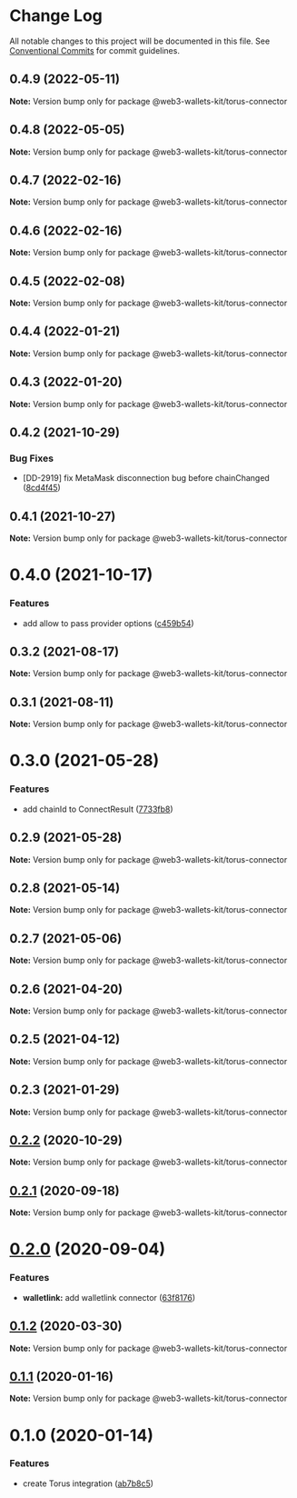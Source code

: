 # Change Log

All notable changes to this project will be documented in this file.
See [Conventional Commits](https://conventionalcommits.org) for commit guidelines.

## 0.4.9 (2022-05-11)

**Note:** Version bump only for package @web3-wallets-kit/torus-connector





## 0.4.8 (2022-05-05)

**Note:** Version bump only for package @web3-wallets-kit/torus-connector





## 0.4.7 (2022-02-16)

**Note:** Version bump only for package @web3-wallets-kit/torus-connector





## 0.4.6 (2022-02-16)

**Note:** Version bump only for package @web3-wallets-kit/torus-connector





## 0.4.5 (2022-02-08)

**Note:** Version bump only for package @web3-wallets-kit/torus-connector





## 0.4.4 (2022-01-21)

**Note:** Version bump only for package @web3-wallets-kit/torus-connector





## 0.4.3 (2022-01-20)

**Note:** Version bump only for package @web3-wallets-kit/torus-connector





## 0.4.2 (2021-10-29)


### Bug Fixes

* [DD-2919] fix MetaMask disconnection bug before chainChanged ([8cd4f45](https://github.com/akropolisio/web3-wallets-kit/commit/8cd4f45074d8893f82e33fa79710fa2911b829a7))





## 0.4.1 (2021-10-27)

**Note:** Version bump only for package @web3-wallets-kit/torus-connector





# 0.4.0 (2021-10-17)


### Features

* add allow to pass provider options ([c459b54](https://github.com/akropolisio/web3-wallets-kit/commit/c459b54380fa88a13dae0d63a2b23eaa95bc6090))





## 0.3.2 (2021-08-17)

**Note:** Version bump only for package @web3-wallets-kit/torus-connector





## 0.3.1 (2021-08-11)

**Note:** Version bump only for package @web3-wallets-kit/torus-connector





# 0.3.0 (2021-05-28)


### Features

* add chainId to ConnectResult ([7733fb8](https://github.com/akropolisio/web3-wallets-kit/commit/7733fb8badc43fd29b77de972c65772b5013734a))





## 0.2.9 (2021-05-28)

**Note:** Version bump only for package @web3-wallets-kit/torus-connector





## 0.2.8 (2021-05-14)

**Note:** Version bump only for package @web3-wallets-kit/torus-connector





## 0.2.7 (2021-05-06)

**Note:** Version bump only for package @web3-wallets-kit/torus-connector





## 0.2.6 (2021-04-20)

**Note:** Version bump only for package @web3-wallets-kit/torus-connector





## 0.2.5 (2021-04-12)

**Note:** Version bump only for package @web3-wallets-kit/torus-connector





## 0.2.3 (2021-01-29)

**Note:** Version bump only for package @web3-wallets-kit/torus-connector





## [0.2.2](https://github.com/akropolisio/web3-wallets-kit/compare/@web3-wallets-kit/torus-connector@0.2.1...@web3-wallets-kit/torus-connector@0.2.2) (2020-10-29)

**Note:** Version bump only for package @web3-wallets-kit/torus-connector





## [0.2.1](https://github.com/akropolisio/web3-wallets-kit/compare/@web3-wallets-kit/torus-connector@0.2.0...@web3-wallets-kit/torus-connector@0.2.1) (2020-09-18)

**Note:** Version bump only for package @web3-wallets-kit/torus-connector





# [0.2.0](https://github.com/akropolisio/web3-wallets-kit/compare/@web3-wallets-kit/torus-connector@0.1.2...@web3-wallets-kit/torus-connector@0.2.0) (2020-09-04)


### Features

* **walletlink:** add walletlink connector ([63f8176](https://github.com/akropolisio/web3-wallets-kit/commit/63f81765127f2a29bbf6adaacb204798b9519cd9))





## [0.1.2](https://github.com/akropolisio/web3-wallets-kit/compare/@web3-wallets-kit/torus-connector@0.1.1...@web3-wallets-kit/torus-connector@0.1.2) (2020-03-30)

**Note:** Version bump only for package @web3-wallets-kit/torus-connector





## [0.1.1](https://github.com/akropolisio/web3-wallets-kit/compare/@web3-wallets-kit/torus-connector@0.1.0...@web3-wallets-kit/torus-connector@0.1.1) (2020-01-16)

**Note:** Version bump only for package @web3-wallets-kit/torus-connector





# 0.1.0 (2020-01-14)


### Features

* create Torus integration ([ab7b8c5](https://github.com/akropolisio/web3-wallets-kit/commit/ab7b8c557902d74093f709e77a9ddfe9a15f6fed))
